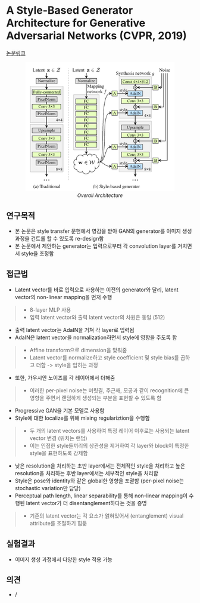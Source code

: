 # A Style-Based Generator Architecture for Generative Adversarial Networks (CVPR, 2019)

[논문링크](https://openaccess.thecvf.com/content_CVPR_2019/html/Karras_A_Style-Based_Generator_Architecture_for_Generative_Adversarial_Networks_CVPR_2019_paper.html)

<p align="center">
    <img width="400" alt='fig1' src="./img/08_08_01.png?raw=true"></br>
    <em><font size=2>Overall Architecture</font></em>
</p>

## 연구목적
- 본 논문은 style transfer 문헌에서 영감을 받아 GAN의 generator를 이미지 생성 과정을 건트롤 할 수 있도록 re-design함
- 본 논문에서 제안하는 generator는 입력으로부터 각 convolution layer를 거치면서 style을 조정함

## 접근법
- Latent vector를 바로 입력으로 사용하는 이전의 generator와 달리, latent vector의 non-linear mapping을 먼저 수행
> - 8-layer MLP 사용
> - 입력 latent vector와 출력 latent vector의 차원은 동일 (512)
- 출력 latent vector는 AdaIN을 거쳐 각 layer로 입력됨
- AdaIN은 latent vector을 normalization하면서 style에 영향을 주도록 함
> - Affine transform으로 dimension을 맞춰줌
> - Latent vector를 normalize하고 style coefficient 및 style bias를 곱하고 더함 -> style을 입히는 과정
- 또한, 가우시안 노이즈를 각 레이어에서 더해줌
> - 이러한 per-pixel noise는 머릿결, 주근깨, 모공과 같이 recognition에 큰 영향을 주면서 랜덤하게 생성되는 부분을 표현할 수 있도록 함
- Progressive GAN을 기본 모델로 사용함
- Style에 대한 localize를 위해 mixing regulariztion을 수행함
> - 두 개의 latent vectors를 사용하여 특정 레이어 이후로는 사용되는 latent vector 변경 (위치는 랜덤)
> - 이는 인접한 style들끼리의 상관성을 제거하여 각 layer와 block이 특정한 style을 표현하도록 강제함
- 낮은 resolution을 처리하는 초반 layer에서는 전체적인 style을 처리하고 높은 resolution을 처리하는 후반 layer에서는 세부적인 style을 처리함
- Style은 pose와 identity와 같은 global한 영향을 포괄함 (per-pixel noise는 stochastic variation만 담당)
- Perceptual path length, linear separability를 통해 non-linear mapping이 수행된 latent vector가 더 disentanglement하다는 것을 증명
> - 기존의 latent vector는 각 요소가 얽혀있어서 (entanglement) visual attribute를 조절하기 힘듦

## 실험결과
- 이미지 생성 과정에서 다양한 style 적용 가능

## 의견
- /